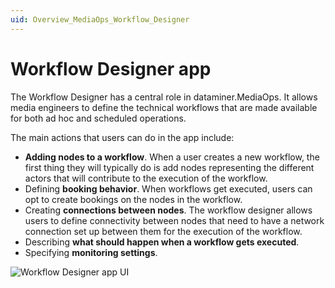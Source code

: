 ```yaml
---
uid: Overview_MediaOps_Workflow_Designer
---
```


# Workflow Designer app

The Workflow Designer has a central role in dataminer.MediaOps. It allows media engineers to define the technical workflows that are made available for both ad hoc and scheduled operations.

The main actions that users can do in the app include:

- **Adding nodes to a workflow**. When a user creates a new workflow, the first thing they will typically do is add nodes representing the different actors that will contribute to the execution of the workflow.
- Defining **booking behavior**. When workflows get executed, users can opt to create bookings on the nodes in the workflow.
- Creating **connections between nodes**. The workflow designer allows users to define connectivity between nodes that need to have a network connection set up between them for the execution of the workflow.
- Describing **what should happen when a workflow gets executed**.
- Specifying **monitoring settings**.

![Workflow Designer app UI](~/dataminer-overview/images/workflow_designer_app.png)
